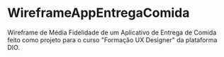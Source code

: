 # WireframeAppEntregaComida

Wireframe de Média Fidelidade de um Aplicativo de Entrega de Comida feito como projeto para o curso "Formação UX Designer" da plataforma DIO.
